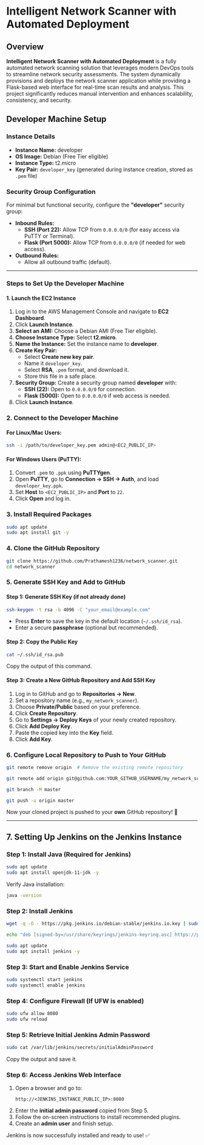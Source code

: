 # Intelligent Network Scanner with Automated Deployment

## Overview
**Intelligent Network Scanner with Automated Deployment** is a fully automated network scanning solution that leverages modern DevOps tools to streamline network security assessments. The system dynamically provisions and deploys the network scanner application while providing a Flask-based web interface for real-time scan results and analysis. This project significantly reduces manual intervention and enhances scalability, consistency, and security.

## Developer Machine Setup

### Instance Details
- **Instance Name:** developer  
- **OS Image:** Debian (Free Tier eligible)  
- **Instance Type:** t2.micro  
- **Key Pair:** `developer_key` (generated during instance creation, stored as `.pem` file)

### Security Group Configuration
For minimal but functional security, configure the **"developer"** security group:
- **Inbound Rules:**
  - **SSH (Port 22):** Allow TCP from `0.0.0.0/0` (for easy access via PuTTY or Terminal).
  - **Flask (Port 5000):** Allow TCP from `0.0.0.0/0` (if needed for web access).
- **Outbound Rules:**
  - Allow all outbound traffic (default).

---

### Steps to Set Up the Developer Machine

#### 1. Launch the EC2 Instance
1. Log in to the AWS Management Console and navigate to **EC2 Dashboard**.
2. Click **Launch Instance**.
3. **Select an AMI:** Choose a Debian AMI (Free Tier eligible).
4. **Choose Instance Type:** Select **t2.micro**.
5. **Name the Instance:** Set the instance name to **developer**.
6. **Create Key Pair:**
   - Select **Create new key pair**.
   - Name it `developer_key`.
   - Select **RSA**, `.pem` format, and download it.
   - Store this file in a safe place.
7. **Security Group:** Create a security group named **developer** with:
   - **SSH (22):** Open to `0.0.0.0/0` for connection.
   - **Flask (5000):** Open to `0.0.0.0/0` if web access is needed.
8. Click **Launch Instance**.

### 2. Connect to the Developer Machine

#### **For Linux/Mac Users:**
```bash
ssh -i /path/to/developer_key.pem admin@<EC2_PUBLIC_IP>
```

#### **For Windows Users (PuTTY):**
1. Convert `.pem` to `.ppk` using **PuTTYgen**.
2. Open **PuTTY**, go to **Connection → SSH → Auth**, and load `developer_key.ppk`.
3. Set **Host** to `<EC2_PUBLIC_IP>` and **Port** to `22`.
4. Click **Open** and log in.

### 3. Install Required Packages
```bash
sudo apt update
sudo apt install git -y
```

### 4. Clone the GitHub Repository
```bash
git clone https://github.com/Prathamesh1236/network_scanner.git
cd network_scanner
```

### 5. Generate SSH Key and Add to GitHub
#### **Step 1: Generate SSH Key (if not already done)**
```bash
ssh-keygen -t rsa -b 4096 -C "your_email@example.com"
```
- Press **Enter** to save the key in the default location (`~/.ssh/id_rsa`).
- Enter a secure **passphrase** (optional but recommended).

#### **Step 2: Copy the Public Key**
```bash
cat ~/.ssh/id_rsa.pub
```
Copy the output of this command.

#### **Step 3: Create a New GitHub Repository and Add SSH Key**
1. Log in to GitHub and go to **Repositories → New**.
2. Set a repository name (e.g., `my_network_scanner`).
3. Choose **Private/Public** based on your preference.
4. Click **Create Repository**.
5. Go to **Settings → Deploy Keys** of your newly created repository.
6. Click **Add Deploy Key**.
7. Paste the copied key into the **Key** field.
8. Click **Add Key**.

### 6. Configure Local Repository to Push to Your GitHub
```bash
git remote remove origin  # Remove the existing remote repository
```

```bash
git remote add origin git@github.com:YOUR_GITHUB_USERNAME/my_network_scanner.git
```

```bash
git branch -M master
```

```bash
git push -u origin master
```

Now your cloned project is pushed to your **own** GitHub repository! 🎉

---

## 7. Setting Up Jenkins on the Jenkins Instance

### **Step 1: Install Java (Required for Jenkins)**
```bash
sudo apt update
sudo apt install openjdk-11-jdk -y
```
Verify Java installation:
```bash
java -version
```

### **Step 2: Install Jenkins**
```bash
wget -q -O - https://pkg.jenkins.io/debian-stable/jenkins.io.key | sudo tee /usr/share/keyrings/jenkins-keyring.asc > /dev/null
```

```bash
echo "deb [signed-by=/usr/share/keyrings/jenkins-keyring.asc] https://pkg.jenkins.io/debian-stable binary/" | sudo tee /etc/apt/sources.list.d/jenkins.list > /dev/null
```

```bash
sudo apt update
sudo apt install jenkins -y
```

### **Step 3: Start and Enable Jenkins Service**
```bash
sudo systemctl start jenkins
sudo systemctl enable jenkins
```

### **Step 4: Configure Firewall (If UFW is enabled)**
```bash
sudo ufw allow 8080
sudo ufw reload
```

### **Step 5: Retrieve Initial Jenkins Admin Password**
```bash
sudo cat /var/lib/jenkins/secrets/initialAdminPassword
```
Copy the output and save it.

### **Step 6: Access Jenkins Web Interface**
1. Open a browser and go to:
   ```
   http://<JENKINS_INSTANCE_PUBLIC_IP>:8080
   ```
2. Enter the **initial admin password** copied from Step 5.
3. Follow the on-screen instructions to install recommended plugins.
4. Create an **admin user** and finish setup.

Jenkins is now successfully installed and ready to use! ✅

